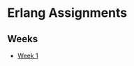 # Erlang Assignments
## Weeks

- [Week 1](https://github.com/PranavArya37/Erlang-Assignments/tree/master/Week%201#week-1)
